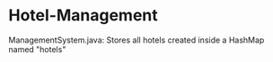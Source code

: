# Hotel-Management

ManagementSystem.java:
Stores all hotels created inside a HashMap named "hotels"
